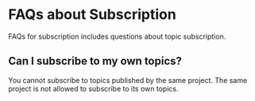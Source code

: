 # FAQs about Subscription

FAQs for subscription includes questions about topic subscription.

## Can I subscribe to my own topics? 

You cannot subscribe to topics published by the same project. The same project is not allowed to subscribe to its own topics.
